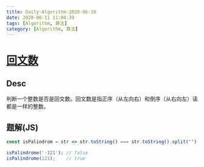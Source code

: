 ```yaml
---
title: Daily-Algorithm-2020-06-10
date: 2020-06-11 11:04:39
tags: [Algorithm, 算法]
category: [Algorithm, 算法]
---
```




# [回文数](https://leetcode-cn.com/problems/palindrome-number/)

## Desc

判断一个整数是否是回文数。回文数是指正序（从左向右）和倒序（从右向左）读都是一样的整数。



## 题解(JS)

```js
const isPalindrom = str => str.toString() === str.toString().split("").reverse().join("");

isPalindrome('-121'); // false
isPalindrome(121);    // true
```

